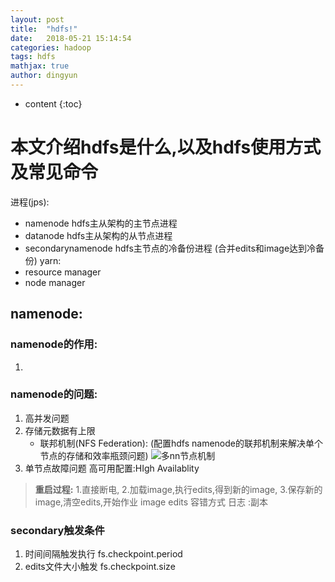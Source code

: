 ```yaml
---
layout: post
title:  "hdfs!"
date:   2018-05-21 15:14:54
categories: hadoop
tags: hdfs
mathjax: true
author: dingyun
---
```


* content
{:toc}
# 本文介绍hdfs是什么,以及hdfs使用方式及常见命令
进程(jps):
- namenode hdfs主从架构的主节点进程
- datanode hdfs主从架构的从节点进程
- secondarynamenode hdfs主节点的冷备份进程  (合并edits和image达到冷备份)
yarn:
- resource manager
- node manager
## namenode:
### namenode的作用:
1.
### namenode的问题:

1. 高并发问题
2. 存储元数据有上限
    * 联邦机制(NFS Federation): (配置hdfs namenode的联邦机制来解决单个节点的存储和效率瓶颈问题)
    ![多nn节点机制]()
3. 单节点故障问题
高可用配置:HIgh Availablity
>  **重启过程:**
>1.直接断电,
>2.加载image,执行edits,得到新的image,
>3.保存新的image,清空edits,开始作业
>image edits
容错方式  日志 :副本
### secondary触发条件
1. 时间间隔触发执行  fs.checkpoint.period
2. edits文件大小触发 fs.checkpoint.size
